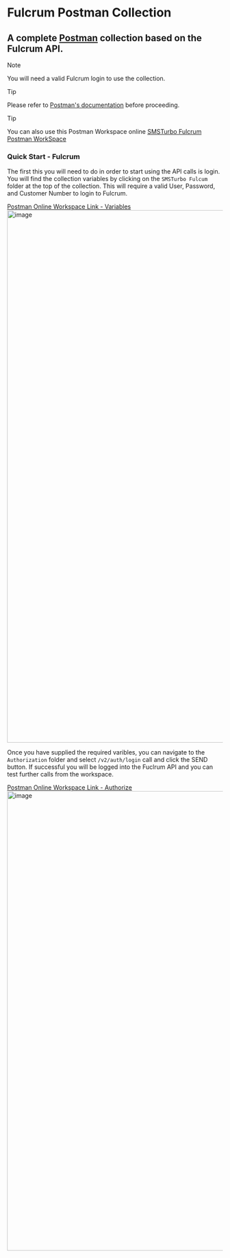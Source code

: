 # Fulcrum Postman Collection

## A complete [Postman](https://www.postman.com) collection based on the Fulcrum API.

> [!NOTE]
> You will need a valid Fulcrum login to use the collection.

> [!TIP]
> Please refer to [Postman's documentation](https://quickstarts.postman.com/) before proceeding.

> [!TIP]
> You can also use this Postman Workspace online [SMSTurbo Fulcrum Postman WorkSpace](https://www.postman.com/valstone/fulcrum-api-samples/collection/htgi3pr/fulcrum-api-2-0?origin=sidebar)

### Quick Start - Fulcrum

  The first this you will need to do in order to start using the API calls is login. You will find the collection variables by clicking on the `SMSTurbo Fulcum` folder at the top of the collection. This will require a valid User, Password, and Customer Number to login to Fulcrum.
  
[Postman Online Workspace Link - Variables](https://www.postman.com/valstone/fulcrum-api-samples/collection/htgi3pr/fulcrum-api-2-0?origin=sidebar)
<img width="1242" alt="image" src="https://github.com/Valsoft-Industrial-Division/Fulcrum-Postman-Collection/assets/96305787/30c29809-b847-4238-8c51-1571669f274b">

  Once you have supplied the required varibles, you can navigate to the `Authorization` folder and select `/v2/auth/login` call and click the SEND button. If successful you will be logged into the Fuclrum API and you can test further calls from the workspace.

[Postman Online Workspace Link - Authorize](https://www.postman.com/valstone/fulcrum-api-samples/request/28997148-aa652dd3-1898-4a20-930b-b115371e9233)
<img width="1072" alt="image" src="https://github.com/Valsoft-Industrial-Division/Fulcrum-Postman-Collection/assets/96305787/99c304e9-420e-46f1-bb62-d50cee6f3d7a">



